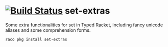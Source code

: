 [![Build Status](https://travis-ci.org/philnguyen/set-extras.svg?branch=master)](https://travis-ci.org/philnguyen/set-extras) set-extras
=========================================

Some extra functionalities for set in Typed Racket, including fancy unicode aliases
and some comprehension forms.

```
raco pkg install set-extras
```